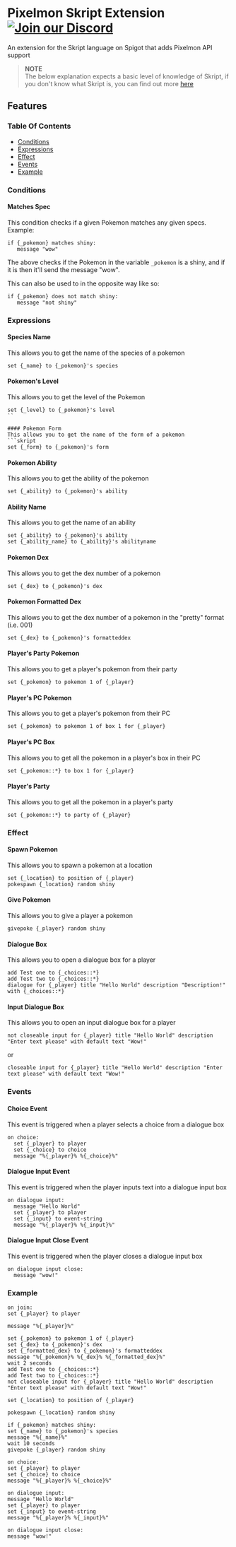 # Pixelmon Skript Extension [![Join our Discord](https://img.shields.io/discord/831966641586831431.svg?logo=discord&label=)](https://discord.envyware.co.uk) 
An extension for the Skript language on Spigot that adds Pixelmon API support


> **NOTE** \
> The below explanation expects a basic level of knowledge of Skript, if you don't know what Skript is, you can find out more [here](https://www.spigotmc.org/resources/skript.114544/)

## Features

### Table Of Contents
- [Conditions](#conditions)
- [Expressions](#expressions)
- [Effect](#effect)
- [Events](#events)
- [Example](#example)

### Conditions

#### Matches Spec
This condition checks if a given Pokemon matches any given specs.
Example:
```skript
if {_pokemon} matches shiny:
   message "wow"
```

The above checks if the Pokemon in the variable `_pokemon` is a shiny, and if it is then it'll send the message "wow".

This can also be used to in the opposite way like so:
```skript
if {_pokemon} does not match shiny:
   message "not shiny"
```

### Expressions

#### Species Name
This allows you to get the name of the species of a pokemon
```skript
set {_name} to {_pokemon}'s species
```

#### Pokemon's Level
This allows you to get the level of the Pokemon
```skript
set {_level} to {_pokemon}'s level
``

#### Pokemon Form
This allows you to get the name of the form of a pokemon
```skript
set {_form} to {_pokemon}'s form
```

#### Pokemon Ability
This allows you to get the ability of the pokemon
```skript
set {_ability} to {_pokemon}'s ability
```

#### Ability Name
This allows you to get the name of an ability
```skript
set {_ability} to {_pokemon}'s ability
set {_ability_name} to {_ability}'s abilityname
```

#### Pokemon Dex
This allows you to get the dex number of a pokemon
```skript
set {_dex} to {_pokemon}'s dex
```

#### Pokemon Formatted Dex
This allows you to get the dex number of a pokemon in the "pretty" format (i.e. 001)
```skript
set {_dex} to {_pokemon}'s formatteddex
```

#### Player's Party Pokemon
This allows you to get a player's pokemon from their party
```skript
set {_pokemon} to pokemon 1 of {_player}
```

#### Player's PC Pokemon
This allows you to get a player's pokemon from their PC
```skript
set {_pokemon} to pokemon 1 of box 1 for {_player}
```

#### Player's PC Box
This allows you to get all the pokemon in a player's box in their PC
```skript
set {_pokemon::*} to box 1 for {_player}
```

#### Player's Party
This allows you to get all the pokemon in a player's party
```skript
set {_pokemon::*} to party of {_player}
```

### Effect

#### Spawn Pokemon
This allows you to spawn a pokemon at a location
```skript
set {_location} to position of {_player}
pokespawn {_location} random shiny
```

#### Give Pokemon
This allows you to give a player a pokemon
```skript
givepoke {_player} random shiny
```

#### Dialogue Box
This allows you to open a dialogue box for a player
```skript
add Test one to {_choices::*}
add Test two to {_choices::*}
dialogue for {_player} title "Hello World" description "Description!" with {_choices::*}
```

#### Input Dialogue Box
This allows you to open an input dialogue box for a player
```skript
not closeable input for {_player} title "Hello World" description "Enter text please" with default text "Wow!"
```

or 
```skript
closeable input for {_player} title "Hello World" description "Enter text please" with default text "Wow!"
```

### Events

#### Choice Event
This event is triggered when a player selects a choice from a dialogue box
```skript
on choice:
  set {_player} to player
  set {_choice} to choice
  message "%{_player}% %{_choice}%"
```

#### Dialogue Input Event
This event is triggered when the player inputs text into a dialogue input box
```skript
on dialogue input:
  message "Hello World"
  set {_player} to player
  set {_input} to event-string
  message "%{_player}% %{_input}%"
```

#### Dialogue Input Close Event
This event is triggered when the player closes a dialogue input box
```skript
on dialogue input close:
  message "wow!"
```

### Example
```skript
on join:
set {_player} to player

message "%{_player}%"

set {_pokemon} to pokemon 1 of {_player}
set {_dex} to {_pokemon}'s dex
set {_formatted_dex} to {_pokemon}'s formatteddex
message "%{_pokemon}% %{_dex}% %{_formatted_dex}%"
wait 2 seconds
add Test one to {_choices::*}
add Test two to {_choices::*}
not closeable input for {_player} title "Hello World" description "Enter text please" with default text "Wow!"

set {_location} to position of {_player}

pokespawn {_location} random shiny

if {_pokemon} matches shiny:
set {_name} to {_pokemon}'s species
message "%{_name}%"
wait 10 seconds
givepoke {_player} random shiny

on choice:
set {_player} to player
set {_choice} to choice
message "%{_player}% %{_choice}%"

on dialogue input:
message "Hello World"
set {_player} to player
set {_input} to event-string
message "%{_player}% %{_input}%"

on dialogue input close:
message "wow!"
```